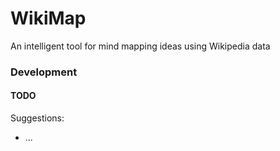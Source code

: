 # WikiMap
An intelligent tool for mind mapping ideas using Wikipedia data

### Development

#### TODO

Suggestions:
- ...



